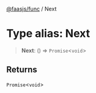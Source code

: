[@faasjs/func](../README.md) / Next

# Type alias: Next

> **Next**: () => `Promise`\<`void`\>

## Returns

`Promise`\<`void`\>
